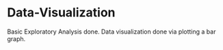 # Data-Visualization

Basic Exploratory Analysis done.
Data visualization done via plotting a bar graph.
